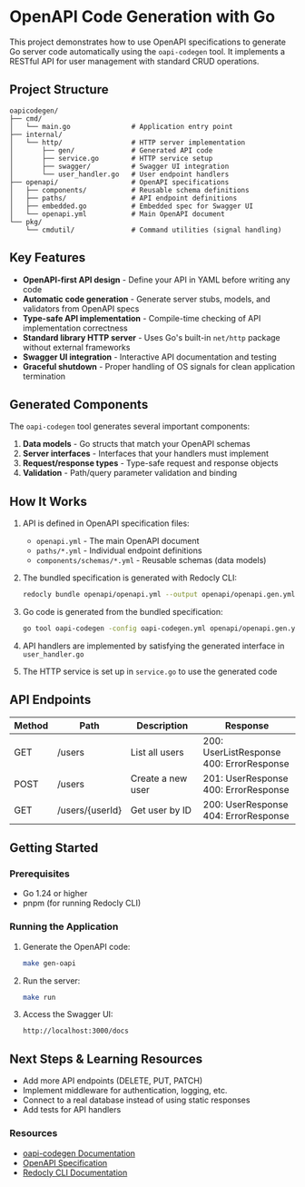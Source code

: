 # OpenAPI Code Generation with Go

This project demonstrates how to use OpenAPI specifications to generate Go server code automatically using the `oapi-codegen` tool. It implements a RESTful API for user management with standard CRUD operations.

## Project Structure

```
oapicodegen/
├── cmd/
│   └── main.go               # Application entry point
├── internal/
│   └── http/                 # HTTP server implementation
│       ├── gen/              # Generated API code
│       ├── service.go        # HTTP service setup
│       ├── swagger/          # Swagger UI integration
│       └── user_handler.go   # User endpoint handlers
├── openapi/                  # OpenAPI specifications
│   ├── components/           # Reusable schema definitions
│   ├── paths/                # API endpoint definitions
│   ├── embedded.go           # Embedded spec for Swagger UI
│   └── openapi.yml           # Main OpenAPI document
└── pkg/
    └── cmdutil/              # Command utilities (signal handling)
```

## Key Features

- **OpenAPI-first API design** - Define your API in YAML before writing any code
- **Automatic code generation** - Generate server stubs, models, and validators from OpenAPI specs
- **Type-safe API implementation** - Compile-time checking of API implementation correctness
- **Standard library HTTP server** - Uses Go's built-in `net/http` package without external frameworks
- **Swagger UI integration** - Interactive API documentation and testing
- **Graceful shutdown** - Proper handling of OS signals for clean application termination

## Generated Components

The `oapi-codegen` tool generates several important components:

1. **Data models** - Go structs that match your OpenAPI schemas
2. **Server interfaces** - Interfaces that your handlers must implement
3. **Request/response types** - Type-safe request and response objects
4. **Validation** - Path/query parameter validation and binding

## How It Works

1. API is defined in OpenAPI specification files:
   - `openapi.yml` - The main OpenAPI document
   - `paths/*.yml` - Individual endpoint definitions
   - `components/schemas/*.yml` - Reusable schemas (data models)

2. The bundled specification is generated with Redocly CLI:
   ```bash
   redocly bundle openapi/openapi.yml --output openapi/openapi.gen.yml --ext yml
   ```

3. Go code is generated from the bundled specification:
   ```bash
   go tool oapi-codegen -config oapi-codegen.yml openapi/openapi.gen.yml
   ```

4. API handlers are implemented by satisfying the generated interface in `user_handler.go`

5. The HTTP service is set up in `service.go` to use the generated code

## API Endpoints

| Method | Path           | Description            | Response |
|--------|----------------|------------------------|----------|
| GET    | /users         | List all users         | 200: UserListResponse<br>400: ErrorResponse |
| POST   | /users         | Create a new user      | 201: UserResponse<br>400: ErrorResponse |
| GET    | /users/{userId}| Get user by ID         | 200: UserResponse<br>404: ErrorResponse |

## Getting Started

### Prerequisites

- Go 1.24 or higher
- pnpm (for running Redocly CLI)

### Running the Application

1. Generate the OpenAPI code:
   ```bash
   make gen-oapi
   ```

2. Run the server:
   ```bash
   make run
   ```

3. Access the Swagger UI:
   ```
   http://localhost:3000/docs
   ```

## Next Steps & Learning Resources

- Add more API endpoints (DELETE, PUT, PATCH)
- Implement middleware for authentication, logging, etc.
- Connect to a real database instead of using static responses
- Add tests for API handlers

### Resources

- [oapi-codegen Documentation](https://github.com/oapi-codegen/oapi-codegen)
- [OpenAPI Specification](https://swagger.io/specification/)
- [Redocly CLI Documentation](https://redocly.com/docs/cli/)
